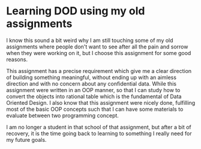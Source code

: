 # Learning DOD using my old assignments

I know this sound a bit weird why I am still touching some of my old assignments where people don't want to see after all the pain and sorrow when they were working on it, but I choose this assignment for some good reasons.

This assignment has a precise requirement which give me a clear direction of building something meaningful, without ending up with an aimless direction and with no concern about any confidential data. While this assignment were written in an OOP manner, so that I can study how to convert the objects into rational table which is the fundamental of Data Oriented Design. I also know that this assignment were nicely done, fulfilling most of the basic OOP concepts such that I can have some materials to evaluate between two programming concept.

I am no longer a student in that school of that assignment, but after a bit of recovery, it is the time going back to learning to something I really need for my future goals.